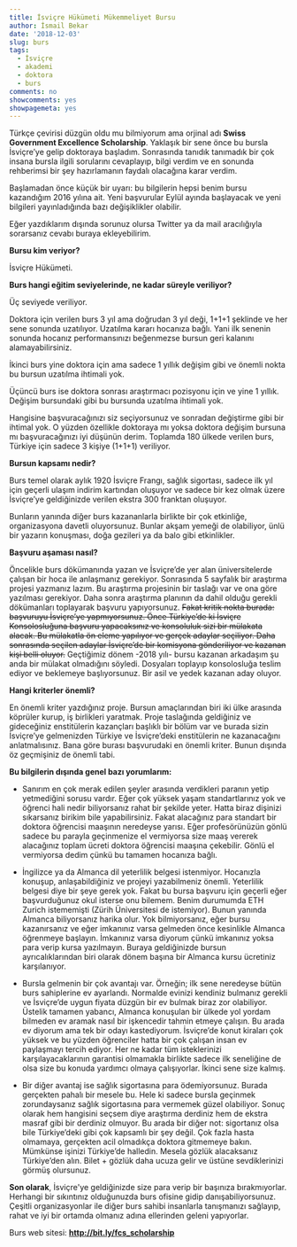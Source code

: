 ```yaml
---
title: İsviçre Hükümeti Mükemmeliyet Bursu
author: İsmail Bekar
date: '2018-12-03'
slug: burs
tags:
  - İsviçre
  - akademi
  - doktora
  - burs
comments: no
showcomments: yes
showpagemeta: yes
---
```


Türkçe çevirisi düzgün oldu mu bilmiyorum ama orjinal adı **Swiss Government Excellence Scholarship**. Yaklaşık bir sene önce bu bursla İsviçre’ye gelip doktoraya başladım. Sonrasında tanıdık tanımadık bir çok insana bursla ilgili sorularını cevaplayıp, bilgi verdim ve en sonunda rehberimsi bir şey hazırlamanın faydalı olacağına karar verdim.

Başlamadan önce küçük bir uyarı: bu bilgilerin hepsi benim bursu kazandığım 2016 yılına ait. Yeni başvurular Eylül ayında başlayacak ve yeni bilgileri yayınladığında bazı değişiklikler olabilir.

Eğer yazdıklarım dışında sorunuz olursa Twitter ya da mail aracılığıyla sorarsanız cevabı buraya ekleyebilirim.


**Bursu kim veriyor?**

İsviçre Hükümeti.

**Burs hangi eğitim seviyelerinde, ne kadar süreyle veriliyor?**

Üç seviyede veriliyor. 

Doktora için verilen burs 3 yıl ama doğrudan 3 yıl deği, 1+1+1 şeklinde ve her sene sonunda uzatılıyor. Uzatılma kararı hocanıza bağlı. Yani ilk senenin sonunda hocanız performansınızı beğenmezse bursun geri kalanını alamayabilirsiniz. 

İkinci burs yine doktora için ama sadece 1 yıllık değişim gibi ve önemli nokta bu bursun uzatılma ihtimali yok.

Üçüncü burs ise doktora sonrası araştırmacı pozisyonu için ve yine 1 yıllık. Değişim bursundaki gibi bu bursunda uzatılma ihtimali yok.

Hangisine başvuracağınızı siz seçiyorsunuz ve sonradan değiştirme gibi bir ihtimal yok. O yüzden özellikle doktoraya mı yoksa doktora değişim bursuna mı başvuracağınızı iyi düşünün derim. Toplamda 180 ülkede verilen burs, Türkiye için sadece 3 kişiye (1+1+1) veriliyor.

**Bursun kapsamı nedir?**

Burs temel olarak aylık 1920 İsviçre Frangı, sağlık sigortası, sadece ilk yıl için geçerli ulaşım indirim kartından oluşuyor ve sadece bir kez olmak üzere İsviçre’ye geldiğinizde verilen ekstra 300 franktan oluşuyor.

Bunların yanında diğer burs kazananlarla birlikte bir çok etkinliğe, organizasyona davetli oluyorsunuz. Bunlar akşam yemeği de olabiliyor, ünlü bir yazarın konuşması, doğa gezileri ya da balo gibi etkinlikler.

**Başvuru aşaması nasıl?**

Öncelikle burs dökümanında yazan ve İsviçre’de yer alan üniversitelerde çalışan bir hoca ile anlaşmanız gerekiyor. Sonrasında 5 sayfalık bir araştırma projesi yazmanız lazım. Bu araştırma projesinin bir taslağı var ve ona göre yazılması gerekiyor. Daha sonra araştırma planının da dahil olduğu gerekli dökümanları toplayarak başvuru yapıyorsunuz. ~~Fakat kritik nokta burada: başvuruyu İsviçre’ye yapmıyorsunuz. Önce Türkiye’de ki İsviçre Konsolosluğuna başvuru yapacaksınız ve konsoluluk sizi bir mülakata alacak. Bu mülakatla ön eleme yapılıyor ve gerçek adaylar seçiliyor. Daha sonrasında seçilen adaylar İsviçre’de bir komisyona gönderiliyor ve kazanan kişi belli oluyor.~~ Geçtiğimiz dönem -2018 yılı- bursu kazanan arkadaşım şu anda bir mülakat olmadığını söyledi. Dosyaları toplayıp konsolosluğa teslim ediyor ve beklemeye başlıyorsunuz. Bir asil ve yedek kazanan aday oluyor.

**Hangi kriterler önemli?**

En önemli kriter yazdığınız proje. Bursun amaçlarından biri iki ülke arasında köprüler kurup, iş birlikleri yaratmak. Proje taslağında geldiğiniz ve gideceğiniz enstitülerin kazançları başlıklı bir bölüm var ve burada sizin İsviçre’ye gelmenizden Türkiye ve İsviçre’deki enstitülerin ne kazanacağını anlatmalısınız. Bana göre burası başvurudaki en önemli kriter. Bunun dışında öz geçmişiniz de önemli tabi. 

**Bu bilgilerin dışında genel bazı yorumlarım:**

* Sanırım en çok merak edilen şeyler arasında verdikleri paranın yetip yetmediğini sorusu vardır. Eğer çok yüksek yaşam standartlarınız yok ve öğrenci hali nedir biliyorsanız rahat bir şekilde yeter. Hatta biraz dişinizi sıkarsanız birikim bile yapabilirsiniz. Fakat alacağınız para standart bir doktora öğrencisi maaşının neredeyse yarısı. Eğer profesörünüzün gönlü sadece bu parayla geçinmenize el vermiyorsa size maaş vererek alacağınız toplam ücreti doktora öğrencisi maaşına çekebilir. Gönlü el vermiyorsa dedim çünkü bu tamamen hocanıza bağlı.

* İngilizce ya da Almanca dil yeterlilik belgesi istenmiyor. Hocanızla konuşup, anlaşabildiğiniz ve projeyi yazabilmeniz önemli. Yeterlilik belgesi diye bir şeye gerek yok. Fakat bu bursa başvuru için geçerli eğer başvurduğunuz okul isterse onu bilemem. Benim durumumda ETH Zurich istememişti (Zürih Üniversitesi de istemiyor). Bunun yanında Almanca biliyorsanız harika olur. Yok bilmiyorsanız, eğer bursu kazanırsanız ve eğer imkanınız varsa gelmeden önce kesinlikle Almanca öğrenmeye başlayın. İmkanınız varsa diyorum çünkü imkanınız yoksa para verip kursa yazılmayın. Buraya geldiğinizde bursun ayrıcalıklarından biri olarak dönem başına bir Almanca kursu ücretiniz karşılanıyor.

* Bursla gelmenin bir çok avantajı var. Örneğin; ilk sene neredeyse bütün burs sahiplerine ev ayarlandı. Normalde evinizi kendiniz bulmanız gerekli ve İsviçre’de uygun fiyata düzgün bir ev bulmak biraz zor olabiliyor. Üstelik tamamen yabancı, Almanca konuşulan bir ülkede yol yordam bilmeden ev aramak nasıl bir işkencedir tahmin etmeye çalışın. Bu arada ev diyorum ama tek bir odayı kastediyorum. İsviçre’de konut kiraları çok yüksek ve bu yüzden öğrenciler hatta bir çok çalışan insan ev paylaşmayı tercih ediyor. Her ne kadar tüm isteklerinizi karşılayacaklarının garantisi olmamakla birlikte sadece ilk seneliğine de olsa size bu konuda yardımcı olmaya çalışıyorlar. İkinci sene size kalmış.

* Bir diğer avantaj ise sağlık sigortasına para ödemiyorsunuz. Burada gerçekten pahalı bir mesele bu. Hele ki sadece bursla geçinmek zorundaysanız sağlık sigortasına para vermemek güzel olabiliyor. Sonuç olarak hem hangisini seçsem diye araştırma derdiniz hem de ekstra masraf gibi bir derdiniz olmuyor. Bu arada bir diğer not: sigortanız olsa bile Türkiye’deki gibi çok kapsamlı bir şey değil. Çok fazla hasta olmamaya, gerçekten acil olmadıkça doktora gitmemeye bakın. Mümkünse işinizi Türkiye’de halledin. Mesela gözlük alacaksanız Türkiye’den alın. Bilet + gözlük daha ucuza gelir ve üstüne sevdiklerinizi görmüş olursunuz. 

**Son olarak**, İsviçre'ye geldiğinizde size para verip bir başınıza bırakmıyorlar. Herhangi bir sıkıntınız olduğunuzda burs ofisine gidip danışabiliyorsunuz. Çeşitli organizasyonlar ile diğer burs sahibi insanlarla tanışmanızı sağlayıp, rahat ve iyi bir ortamda olmanız adına ellerinden geleni yapıyorlar. 

Burs web sitesi: **http://bit.ly/fcs_scholarship**
